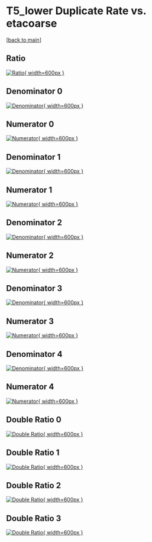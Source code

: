 # T5_lower Duplicate Rate vs. etacoarse

[[back to main](./)]



## Ratio

[![Ratio](../mtv/var/T5_lower_duplrate_etacoarse.png){ width=600px }](../mtv/var/T5_lower_duplrate_etacoarse.pdf)

## Denominator 0

[![Denominator](../mtv/den/T5_lower_duplrate_etacoarse_den0.png){ width=600px }](../mtv/den/T5_lower_duplrate_etacoarse_den0.pdf)

## Numerator 0

[![Numerator](../mtv/num/T5_lower_duplrate_etacoarse_num0.png){ width=600px }](../mtv/num/T5_lower_duplrate_etacoarse_num0.pdf)

## Denominator 1

[![Denominator](../mtv/den/T5_lower_duplrate_etacoarse_den1.png){ width=600px }](../mtv/den/T5_lower_duplrate_etacoarse_den1.pdf)

## Numerator 1

[![Numerator](../mtv/num/T5_lower_duplrate_etacoarse_num1.png){ width=600px }](../mtv/num/T5_lower_duplrate_etacoarse_num1.pdf)

## Denominator 2

[![Denominator](../mtv/den/T5_lower_duplrate_etacoarse_den2.png){ width=600px }](../mtv/den/T5_lower_duplrate_etacoarse_den2.pdf)

## Numerator 2

[![Numerator](../mtv/num/T5_lower_duplrate_etacoarse_num2.png){ width=600px }](../mtv/num/T5_lower_duplrate_etacoarse_num2.pdf)

## Denominator 3

[![Denominator](../mtv/den/T5_lower_duplrate_etacoarse_den3.png){ width=600px }](../mtv/den/T5_lower_duplrate_etacoarse_den3.pdf)

## Numerator 3

[![Numerator](../mtv/num/T5_lower_duplrate_etacoarse_num3.png){ width=600px }](../mtv/num/T5_lower_duplrate_etacoarse_num3.pdf)

## Denominator 4

[![Denominator](../mtv/den/T5_lower_duplrate_etacoarse_den4.png){ width=600px }](../mtv/den/T5_lower_duplrate_etacoarse_den4.pdf)

## Numerator 4

[![Numerator](../mtv/num/T5_lower_duplrate_etacoarse_num4.png){ width=600px }](../mtv/num/T5_lower_duplrate_etacoarse_num4.pdf)

## Double Ratio 0

[![Double Ratio](../mtv/ratio/T5_lower_duplrate_etacoarse_ratio0.png){ width=600px }](../mtv/ratio/T5_lower_duplrate_etacoarse_ratio0.pdf)

## Double Ratio 1

[![Double Ratio](../mtv/ratio/T5_lower_duplrate_etacoarse_ratio1.png){ width=600px }](../mtv/ratio/T5_lower_duplrate_etacoarse_ratio1.pdf)

## Double Ratio 2

[![Double Ratio](../mtv/ratio/T5_lower_duplrate_etacoarse_ratio2.png){ width=600px }](../mtv/ratio/T5_lower_duplrate_etacoarse_ratio2.pdf)

## Double Ratio 3

[![Double Ratio](../mtv/ratio/T5_lower_duplrate_etacoarse_ratio3.png){ width=600px }](../mtv/ratio/T5_lower_duplrate_etacoarse_ratio3.pdf)


